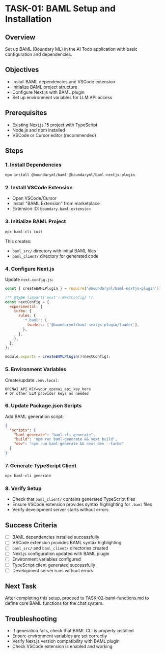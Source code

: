 # TASK-01: BAML Setup and Installation

## Overview
Set up BAML (Boundary ML) in the AI Todo application with basic configuration and dependencies.

## Objectives
- Install BAML dependencies and VSCode extension
- Initialize BAML project structure
- Configure Next.js with BAML plugin
- Set up environment variables for LLM API access

## Prerequisites
- Existing Next.js 15 project with TypeScript
- Node.js and npm installed
- VSCode or Cursor editor (recommended)

## Steps

### 1. Install Dependencies
```bash
npm install @boundaryml/baml @boundaryml/baml-nextjs-plugin
```

### 2. Install VSCode Extension
- Open VSCode/Cursor
- Install "BAML Extension" from marketplace
- Extension ID: `boundary.baml-extension`

### 3. Initialize BAML Project
```bash
npx baml-cli init
```
This creates:
- `baml_src/` directory with initial BAML files
- `baml_client/` directory for generated code

### 4. Configure Next.js
Update `next.config.js`:
```javascript
const { createBAMLPlugin } = require('@boundaryml/baml-nextjs-plugin');

/** @type {import('next').NextConfig} */
const nextConfig = {
  experimental: {
    turbo: {
      rules: {
        '*.baml': {
          loaders: ['@boundaryml/baml-nextjs-plugin/loader'],
        },
      },
    },
  },
};

module.exports = createBAMLPlugin()(nextConfig);
```

### 5. Environment Variables
Create/update `.env.local`:
```
OPENAI_API_KEY=your_openai_api_key_here
# Or other LLM provider keys as needed
```

### 6. Update Package.json Scripts
Add BAML generation script:
```json
{
  "scripts": {
    "baml-generate": "baml-cli generate",
    "build": "npm run baml-generate && next build",
    "dev": "npm run baml-generate && next dev --turbo"
  }
}
```

### 7. Generate TypeScript Client
```bash
npx baml-cli generate
```

### 8. Verify Setup
- Check that `baml_client/` contains generated TypeScript files
- Ensure VSCode extension provides syntax highlighting for `.baml` files
- Verify development server starts without errors

## Success Criteria
- [ ] BAML dependencies installed successfully
- [ ] VSCode extension provides BAML syntax highlighting
- [ ] `baml_src/` and `baml_client/` directories created
- [ ] Next.js configuration updated with BAML plugin
- [ ] Environment variables configured
- [ ] TypeScript client generated successfully
- [ ] Development server runs without errors

## Next Task
After completing this setup, proceed to TASK-02-baml-functions.md to define core BAML functions for the chat system.

## Troubleshooting
- If generation fails, check that BAML CLI is properly installed
- Ensure environment variables are set correctly
- Verify Next.js version compatibility with BAML plugin
- Check VSCode extension is enabled and working
